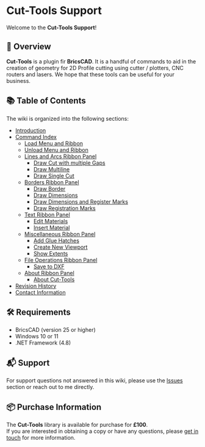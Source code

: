 # Cut-Tools Support

Welcome to the **Cut-Tools Support**!

## 📘 Overview

**Cut-Tools** is a plugin fir **BricsCAD**. It is a handful of commands to aid in the creation of geometry for 2D Profile cutting using cutter / plotters, CNC routers and lasers. We hope that these tools can be useful for your business.

## 📚 Table of Contents

The wiki is organized into the following sections:

- [Introduction](https://github.com/ajtruckle/cut-tools-support/wiki/introduction)
- [Command Index](https://github.com/ajtruckle/cut-tools-support/wiki/command-index)
  - [Load Menu and Ribbon](https://github.com/ajtruckle/cut-tools-support/wiki/load-menu-and-ribbon)
  - [Unload Menu and Ribbon](https://github.com/ajtruckle/cut-tools-support/wiki/unload-menu-and-ribbon)
  - [Lines and Arcs Ribbon Panel](https://github.com/ajtruckle/cut-tools-support/wiki/lines-and-arcs-ribbon-panel)
    - [Draw Cut with multiple Gaps](https://github.com/ajtruckle/cut-tools-support/wiki/draw-cut-with-multiple-gaps)
    - [Draw Multiline](https://github.com/ajtruckle/cut-tools-support/wiki/draw-multiline)
    - [Draw Single Cut](https://github.com/ajtruckle/cut-tools-support/wiki/draw-single-cut)
  - [Borders Ribbon Panel](https://github.com/ajtruckle/cut-tools-support/wiki/borders-ribbon-panel)
    - [Draw Border](https://github.com/ajtruckle/cut-tools-support/wiki/draw-border)
    - [Draw Dimensions](https://github.com/ajtruckle/cut-tools-support/wiki/draw-dimensions)
    - [Draw Dimensions and Register Marks](https://github.com/ajtruckle/cut-tools-support/wiki/draw-dimensions-register-marks)
    - [Draw Registration Marks](https://github.com/ajtruckle/cut-tools-support/wiki/draw-registration-marks)
  - [Text Ribbon Panel](https://github.com/ajtruckle/cut-tools-support/wiki/text-ribbon-panel)
    - [Edit Materials](https://github.com/ajtruckle/cut-tools-support/wiki/edit-materials)
    - [Insert Material](https://github.com/ajtruckle/cut-tools-support/wiki/insert-material)
  - [Miscellaneous Ribbon Panel](https://github.com/ajtruckle/cut-tools-support/wiki/miscellaneous-ribbon-panel)
    - [Add Glue Hatches](https://github.com/ajtruckle/cut-tools-support/wiki/add-glue-hatches)
    - [Create New Viewport](https://github.com/ajtruckle/cut-tools-support/wiki/create-new-viewport)
    - [Show Extents](https://github.com/ajtruckle/cut-tools-support/wiki/show-extents)
  - [File Operations Ribbon Panel](https://github.com/ajtruckle/cut-tools-support/wiki/file-operations-ribbon-panel)
    - [Save to DXF](https://github.com/ajtruckle/cut-tools-support/wiki/save-to-dxf)
  - [About Ribbon Panel](https://github.com/ajtruckle/cut-tools-support/wiki/about-ribbon-panel)
    - [About Cut-Tools](https://github.com/ajtruckle/cut-tools-support/wiki/about-cut-tools)
- [Revision History](https://github.com/ajtruckle/cut-tools-support/wiki/revision-history)
- [Contact Information](https://github.com/ajtruckle/cut-tools-support/wiki/contact-information)

## 🛠 Requirements

- BricsCAD (version 25 or higher)
- Windows 10 or 11
- .NET Framework (4.8)

## 📬 Support

For support questions not answered in this wiki, please use the [Issues](https://github.com/ajtruckle/cut-tools-support/issues) section or reach out to me directly.

## 📦 Purchase Information

The **Cut-Tools** library is available for purchase for **£100**.  
If you are interested in obtaining a copy or have any questions, please [get in touch](https://tally.so/r/mVxqYJ) for more information.

